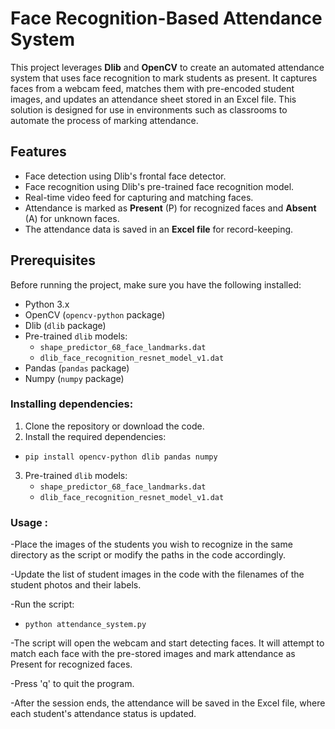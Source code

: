 # Face Recognition-Based Attendance System

This project leverages **Dlib** and **OpenCV** to create an automated attendance system that uses face recognition to mark students as present. It captures faces from a webcam feed, matches them with pre-encoded student images, and updates an attendance sheet stored in an Excel file. This solution is designed for use in environments such as classrooms to automate the process of marking attendance.

## Features
- Face detection using Dlib's frontal face detector.
- Face recognition using Dlib's pre-trained face recognition model.
- Real-time video feed for capturing and matching faces.
- Attendance is marked as **Present** (P) for recognized faces and **Absent** (A) for unknown faces.
- The attendance data is saved in an **Excel file** for record-keeping.

## Prerequisites
Before running the project, make sure you have the following installed:
- Python 3.x
- OpenCV (`opencv-python` package)
- Dlib (`dlib` package)
- Pre-trained `dlib` models:
   - `shape_predictor_68_face_landmarks.dat`
   - `dlib_face_recognition_resnet_model_v1.dat`
- Pandas (`pandas` package)
- Numpy (`numpy` package)

### Installing dependencies:
1. Clone the repository or download the code.
2. Install the required dependencies:
  -  ```pip install opencv-python dlib pandas numpy```
3. Pre-trained `dlib` models:
   - `shape_predictor_68_face_landmarks.dat`
   - `dlib_face_recognition_resnet_model_v1.dat`

### Usage :

-Place the images of the students you wish to recognize in the same directory as the script or modify the paths in the code accordingly.

-Update the list of student images in the code with the filenames of the student photos and their labels.

-Run the script:
-  ```python attendance_system.py```

-The script will open the webcam and start detecting faces. It will attempt to match each face with the pre-stored images and mark attendance as Present for recognized faces.

-Press 'q' to quit the program.

-After the session ends, the attendance will be saved in the Excel file, where each student's attendance status is updated.


